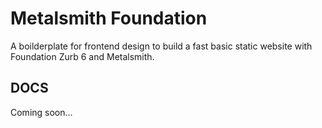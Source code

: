 Metalsmith Foundation
====

A boilderplate for frontend design to build a fast basic static website with Foundation Zurb 6 and Metalsmith.


DOCS
-------

Coming soon...
